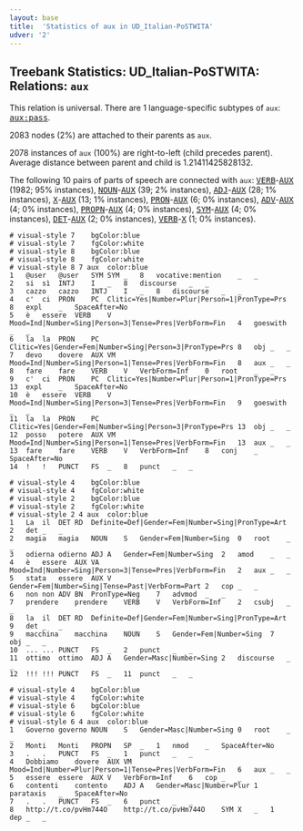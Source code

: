 ```yaml
---
layout: base
title:  'Statistics of aux in UD_Italian-PoSTWITA'
udver: '2'
---
```


## Treebank Statistics: UD_Italian-PoSTWITA: Relations: `aux`

This relation is universal.
There are 1 language-specific subtypes of `aux`: <tt><a href="it_postwita-dep-aux-pass.html">aux:pass</a></tt>.

2083 nodes (2%) are attached to their parents as `aux`.

2078 instances of `aux` (100%) are right-to-left (child precedes parent).
Average distance between parent and child is 1.21411425828132.

The following 10 pairs of parts of speech are connected with `aux`: <tt><a href="it_postwita-pos-VERB.html">VERB</a></tt>-<tt><a href="it_postwita-pos-AUX.html">AUX</a></tt> (1982; 95% instances), <tt><a href="it_postwita-pos-NOUN.html">NOUN</a></tt>-<tt><a href="it_postwita-pos-AUX.html">AUX</a></tt> (39; 2% instances), <tt><a href="it_postwita-pos-ADJ.html">ADJ</a></tt>-<tt><a href="it_postwita-pos-AUX.html">AUX</a></tt> (28; 1% instances), <tt><a href="it_postwita-pos-X.html">X</a></tt>-<tt><a href="it_postwita-pos-AUX.html">AUX</a></tt> (13; 1% instances), <tt><a href="it_postwita-pos-PRON.html">PRON</a></tt>-<tt><a href="it_postwita-pos-AUX.html">AUX</a></tt> (6; 0% instances), <tt><a href="it_postwita-pos-ADV.html">ADV</a></tt>-<tt><a href="it_postwita-pos-AUX.html">AUX</a></tt> (4; 0% instances), <tt><a href="it_postwita-pos-PROPN.html">PROPN</a></tt>-<tt><a href="it_postwita-pos-AUX.html">AUX</a></tt> (4; 0% instances), <tt><a href="it_postwita-pos-SYM.html">SYM</a></tt>-<tt><a href="it_postwita-pos-AUX.html">AUX</a></tt> (4; 0% instances), <tt><a href="it_postwita-pos-DET.html">DET</a></tt>-<tt><a href="it_postwita-pos-AUX.html">AUX</a></tt> (2; 0% instances), <tt><a href="it_postwita-pos-VERB.html">VERB</a></tt>-<tt><a href="it_postwita-pos-X.html">X</a></tt> (1; 0% instances).


~~~ conllu
# visual-style 7	bgColor:blue
# visual-style 7	fgColor:white
# visual-style 8	bgColor:blue
# visual-style 8	fgColor:white
# visual-style 8 7 aux	color:blue
1	@user	@user	SYM	SYM	_	8	vocative:mention	_	_
2	si	sì	INTJ	I	_	8	discourse	_	_
3	cazzo	cazzo	INTJ	I	_	8	discourse	_	_
4	c'	ci	PRON	PC	Clitic=Yes|Number=Plur|Person=1|PronType=Prs	8	expl	_	SpaceAfter=No
5	è	essere	VERB	V	Mood=Ind|Number=Sing|Person=3|Tense=Pres|VerbForm=Fin	4	goeswith	_	_
6	la	la	PRON	PC	Clitic=Yes|Gender=Fem|Number=Sing|Person=3|PronType=Prs	8	obj	_	_
7	devo	dovere	AUX	VM	Mood=Ind|Number=Sing|Person=1|Tense=Pres|VerbForm=Fin	8	aux	_	_
8	fare	fare	VERB	V	VerbForm=Inf	0	root	_	_
9	c'	ci	PRON	PC	Clitic=Yes|Number=Plur|Person=1|PronType=Prs	13	expl	_	SpaceAfter=No
10	è	essere	VERB	V	Mood=Ind|Number=Sing|Person=3|Tense=Pres|VerbForm=Fin	9	goeswith	_	_
11	la	la	PRON	PC	Clitic=Yes|Gender=Fem|Number=Sing|Person=3|PronType=Prs	13	obj	_	_
12	posso	potere	AUX	VM	Mood=Ind|Number=Sing|Person=1|Tense=Pres|VerbForm=Fin	13	aux	_	_
13	fare	fare	VERB	V	VerbForm=Inf	8	conj	_	SpaceAfter=No
14	!	!	PUNCT	FS	_	8	punct	_	_

~~~


~~~ conllu
# visual-style 4	bgColor:blue
# visual-style 4	fgColor:white
# visual-style 2	bgColor:blue
# visual-style 2	fgColor:white
# visual-style 2 4 aux	color:blue
1	La	il	DET	RD	Definite=Def|Gender=Fem|Number=Sing|PronType=Art	2	det	_	_
2	magia	magia	NOUN	S	Gender=Fem|Number=Sing	0	root	_	_
3	odierna	odierno	ADJ	A	Gender=Fem|Number=Sing	2	amod	_	_
4	è	essere	AUX	VA	Mood=Ind|Number=Sing|Person=3|Tense=Pres|VerbForm=Fin	2	aux	_	_
5	stata	essere	AUX	V	Gender=Fem|Number=Sing|Tense=Past|VerbForm=Part	2	cop	_	_
6	non	non	ADV	BN	PronType=Neg	7	advmod	_	_
7	prendere	prendere	VERB	V	VerbForm=Inf	2	csubj	_	_
8	la	il	DET	RD	Definite=Def|Gender=Fem|Number=Sing|PronType=Art	9	det	_	_
9	macchina	macchina	NOUN	S	Gender=Fem|Number=Sing	7	obj	_	_
10	...	...	PUNCT	FS	_	2	punct	_	_
11	ottimo	ottimo	ADJ	A	Gender=Masc|Number=Sing	2	discourse	_	_
12	!!!	!!!	PUNCT	FS	_	11	punct	_	_

~~~


~~~ conllu
# visual-style 4	bgColor:blue
# visual-style 4	fgColor:white
# visual-style 6	bgColor:blue
# visual-style 6	fgColor:white
# visual-style 6 4 aux	color:blue
1	Governo	governo	NOUN	S	Gender=Masc|Number=Sing	0	root	_	_
2	Monti	Monti	PROPN	SP	_	1	nmod	_	SpaceAfter=No
3	.	.	PUNCT	FS	_	1	punct	_	_
4	Dobbiamo	dovere	AUX	VM	Mood=Ind|Number=Plur|Person=1|Tense=Pres|VerbForm=Fin	6	aux	_	_
5	essere	essere	AUX	V	VerbForm=Inf	6	cop	_	_
6	contenti	contento	ADJ	A	Gender=Masc|Number=Plur	1	parataxis	_	SpaceAfter=No
7	.	.	PUNCT	FS	_	6	punct	_	_
8	http://t.co/pvHm744O	http://t.co/pvHm744O	SYM	X	_	1	dep	_	_

~~~


